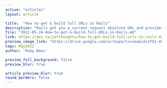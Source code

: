 ```yaml
---
active: "articles"
layout: article

title:  "How to get & build full URLs in Rails"
description: "Rails got you a current request absolute URL and provides a simple way for that."
file: "2022-05-24-How-to-get-&-build-full-URLs-in-Rails.md"
link: https://dev.to/jetthoughts/how-to-get-build-full-urls-in-rails-448 
preview_image_link: "https://drive.google.com/uc?export=view&id=1YG1-ebdeys5ahg_fE19eAa19oju-HcpT"
tags: May2022
author: 'Ruby News'

preview_full_background: false
preview_blur: true

article_preview_blur: true
round_borders: false
---
```


